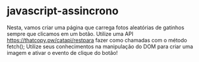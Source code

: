 # javascript-assincrono
Nesta, vamos criar uma página que carrega fotos aleatórias de gatinhos sempre que clicamos em um botão.  Utilize uma API https://thatcopy.pw/catapi/restpara fazer como chamadas com o método fetch(); Utilize seus conhecimentos na manipulação do DOM para criar uma imagem e ativar o evento de clique do botão!

